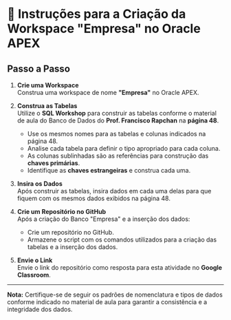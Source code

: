 # 🚀 Instruções para a Criação da Workspace "Empresa" no Oracle APEX

## Passo a Passo

1. **Crie uma Workspace**  
   Construa uma workspace de nome **"Empresa"** no Oracle APEX.

2. **Construa as Tabelas**  
   Utilize o **SQL Workshop** para construir as tabelas conforme o material de aula do Banco de Dados do **Prof. Francisco Rapchan** na **página 48**.

   - Use os mesmos nomes para as tabelas e colunas indicados na página 48.
   - Analise cada tabela para definir o tipo apropriado para cada coluna.
   - As colunas sublinhadas são as referências para construção das **chaves primárias**.
   - Identifique as **chaves estrangeiras** e construa cada uma.

3. **Insira os Dados**  
   Após construir as tabelas, insira dados em cada uma delas para que fiquem com os mesmos dados exibidos na página 48.

4. **Crie um Repositório no GitHub**  
   Após a criação do Banco "Empresa" e a inserção dos dados:
   - Crie um repositório no GitHub.
   - Armazene o script com os comandos utilizados para a criação das tabelas e a inserção dos dados.
   
5. **Envie o Link**  
   Envie o link do repositório como resposta para esta atividade no **Google Classroom**.

--- 

**Nota:** Certifique-se de seguir os padrões de nomenclatura e tipos de dados conforme indicado no material de aula para garantir a consistência e a integridade dos dados.
